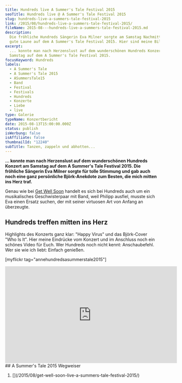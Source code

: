 ```yaml
---
title: Hundreds live A Summer's Tale Festival 2015
seoTitle: Hundreds live @ A Summer's Tale Festival 2015
slug: hundreds-live-a-summers-tale-festival-2015
link: /2015/08/hundreds-live-a-summers-tale-festival-2015/
fileName: 2015-08---hundreds-live-a-summers-tale-festival-2015.md
description:
  Die fröhliche Hundreds Sängerin Eva Milner sorgte am Samstag Nachmittag für
  gute Laune auf dem A Summer's Tale Festival 2015. Hier sind meine Bilder.
excerpt:
  ... konnte man nach Herzenslust auf dem wunderschönen Hundreds Konzert am
  Samstag auf dem A Summer's Tale Festival 2015.
focusKeyword: Hundreds
labels:
  - A Summer's Tale
  - A Summer's Tale 2015
  - ASummersTale15
  - Band
  - Festival
  - Festivals
  - Hundreds
  - Konzerte
  - Liebe
  - live
type: Galerie
typeName: Konzertbericht
date: 2015-08-13T15:00:00.000Z
status: publish
isWerbung: false
isAffiliate: false
thumbnailId: "12240"
subTitle: Tanzen, zappeln und abhotten...
---
```


<strong>... konnte man nach Herzenslust auf dem wunderschönen Hundreds Konzert
am Samstag auf dem A Summer's Tale Festival 2015. Die fröhliche Sängerin Eva
Milner sorgte für tolle Stimmung und gab auch noch eine ganz persönliche
Björk-Anekdote zum Besten, die mich mitten ins Herz traf.</strong>

Genau wie bei
[Get Well Soon](/2015/08/get-well-soon-live-a-summers-tale-festival-2015/)
handelt es sich bei Hundreds auch um ein musikalisches Geschwisterpaar mit Band,
weil Philipp ausfiel, musste sich Eva einen Ersatz suchen, der mit seiner
virtuosen Art von Anfang an überzeugte.

## Hundreds treffen mitten ins Herz

Highlights des Konzerts ganz klar: "Happy Virus" und das Björk-Cover "Who Is
It". Hier meine Eindrücke vom Konzert und im Anschluss noch ein schönes Video
für Euch. Wer Hundreds noch nicht kennt: Anschaubefehl. Wer sie wie ich liebt:
Einfach genießen.

[myflickr tag="annehundredsasummerstale2015"]

<iframe src="https://www.youtube.com/embed/U_QrYmw2wjQ" width="560" height="315" frameborder="0" allowfullscreen="allowfullscreen"></iframe>## A Summer's Tale 2015 Wegweiser<ol><li> [](/2015/08/get-well-soon-live-a-summers-tale-festival-2015/)
